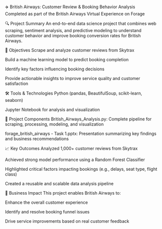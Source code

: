 ✈️ British Airways: Customer Review & Booking Behavior Analysis
Completed as part of the British Airways Virtual Experience on Forage

🔍 Project Summary
An end-to-end data science project that combines web scraping, sentiment analysis, and predictive modeling to understand customer behavior and improve booking conversion rates for British Airways.

🎯 Objectives
Scrape and analyze customer reviews from Skytrax

Build a machine learning model to predict booking completion

Identify key factors influencing booking decisions

Provide actionable insights to improve service quality and customer satisfaction

🛠️ Tools & Technologies
Python (pandas, BeautifulSoup, scikit-learn, seaborn)

Jupyter Notebook for analysis and visualization

📂 Project Components
British_Airways_Analysis.py: Complete pipeline for scraping, processing, modeling, and visualization

forage_british_airways - Task 1.pptx: Presentation summarizing key findings and business recommendations

📈 Key Outcomes
Analyzed 1,000+ customer reviews from Skytrax

Achieved strong model performance using a Random Forest Classifier

Highlighted critical factors impacting bookings (e.g., delays, seat type, flight class)

Created a reusable and scalable data analysis pipeline

💼 Business Impact
This project enables British Airways to:

Enhance the overall customer experience

Identify and resolve booking funnel issues

Drive service improvements based on real customer feedback
